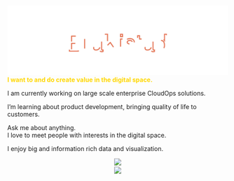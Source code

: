 <!-- contents of title.svg is from github.com/aeneasr/aeneasr -->
![BraKistad](title.svg)
<b style='color:gold'>I want to and do create value in the digital space.</b></br>


I am currently working on large scale enterprise CloudOps solutions.</br>

I’m learning about product development, bringing quality of life to customers.</br>

Ask me about anything.</br> I love to meet people with interests in the digital space.</br>

I enjoy big and information rich data and visualization.

<div align="center"> 
    <img 
        width="350px" 
        src="https://github-readme-stats.vercel.app/api/top-langs/?username=brakistad&layout=compact&count_weight=0.5&size_weight=0.5&langs_count=9&theme=radical"
    />
</div>
<div align="center">
      <img 
         width="450px" 
         src="https://github-readme-stats.vercel.app/api?username=brakistad&show_icons=true&include_all_commits=true&count_private=true&&hide=issues&theme=radical"
      />
</div>
